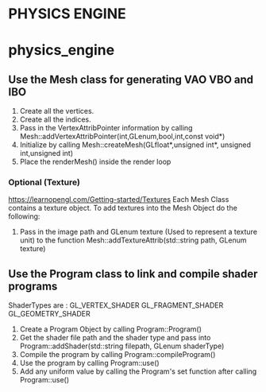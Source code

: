 # PHYSICS ENGINE
# physics_engine

## Use the Mesh class for generating VAO VBO and IBO
1. Create all the vertices.
2. Create all the indices.
3. Pass in the VertexAttribPointer information by calling Mesh::addVertexAttribPointer(int,GLenum,bool,int,const void*)
4. Initialize by calling Mesh::createMesh(GLfloat*,unsigned int*, unsigned int,unsigned int)
5. Place the renderMesh() inside the render loop

### Optional (Texture)
https://learnopengl.com/Getting-started/Textures
Each Mesh Class contains a texture object. To add textures into the Mesh Object do the following:
1. Pass in the image path and GLenum texture (Used to represent a texture unit) to the function Mesh::addTextureAttrib(std::string path, GLenum texture)

## Use the Program class to link and compile shader programs
ShaderTypes are : GL_VERTEX_SHADER GL_FRAGMENT_SHADER GL_GEOMETRY_SHADER
1. Create a Program Object by calling Program::Program()
2. Get the shader file path and the shader type and pass into Program::addShader(std::string filepath, GLenum shaderType)
3. Compile the program by calling Program::compileProgram()
4. Use the program by calling Program::use()
5. Add any uniform value by calling the Program's set function after calling Program::use()

